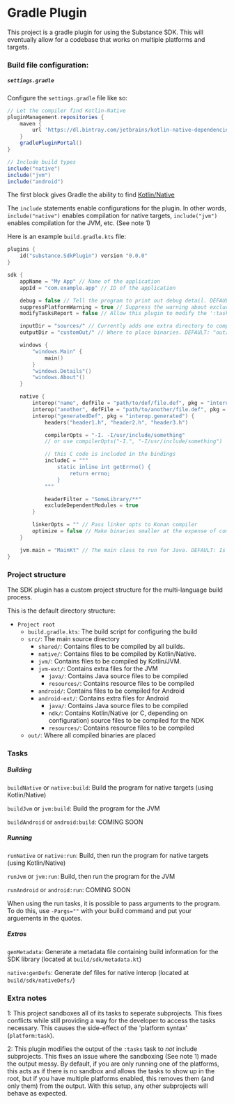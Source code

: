 # Gradle Plugin
This project is a gradle plugin for using the Substance SDK. This will eventually allow for a codebase that works on multiple platforms and targets.

### Build file configuration:
##### `settings.gradle`
Configure the `settings.gradle` file like so:
```groovy
// Let the compiler find Kotlin-Native
pluginManagement.repositories {
	maven {
		url 'https://dl.bintray.com/jetbrains/kotlin-native-dependencies/'
	}
	gradlePluginPortal()
}

// Include build types
include("native")
include("jvm")
include("android")
```
The first block gives Gradle the ability to find [Kotlin/Native](https://github.com/JetBrains/kotlin-native)

The `include` statements enable configurations for the plugin. In other words, `include("native")` enables compilation for native targets, `include("jvm")` enables compilation for the JVM, etc. (See note 1)

Here is an example `build.gradle.kts` file:
```kotlin
plugins {
	id("substance.SdkPlugin") version "0.0.0"
}

sdk {
	appName = "My App" // Name of the application
	appId = "com.example.app" // ID of the application

	debug = false // Tell the program to print out debug detail. DEFAULT: true
	suppressPlatformWarning = true // Suppress the warning about excluded build platforms. DEFAULT: false
	modifyTasksReport = false // Allow this plugin to modify the ':tasks' task (See note 2). DEFAULT: true

	inputDir = "sources/" // Currently adds one extra directory to compilation
	outputDir = "customOut/" // Where to place binaries. DEFAULT: "out/"

	windows {
		"windows.Main" {
			main()
		}
		"windows.Details"()
		"windows.About"()
	}

	native {
		interop("name", defFile = "path/to/def/file.def", pkg = "interop.name") // Include a def file as interop
		interop("another", defFile = "path/to/another/file.def", pkg = "interop.another") // Can be run many times
		interop("generatedDef", pkg = "interop.generated") {
			headers("header1.h", "header2.h", "header3.h")

			compilerOpts = "-I. -I/usr/include/something"
			// or use compilerOpts("-I.", "-I/usr/include/something")

			// this C code is included in the bindings
			includeC = """
				static inline int getErrno() {
				    return errno;
				}
			"""

			headerFilter = "SomeLibrary/**"
			excludeDependentModules = true
		}

		linkerOpts = "" // Pass linker opts to Konan compiler
		optimize = false // Make binaries smaller at the expense of compile time. DEFAULT: true
	}

	jvm.main = "MainKt" // The main class to run for Java. DEFAULT: Is to be located in the SDK library. Set this manually for now
}
```

### Project structure
The SDK plugin has a custom project structure for the multi-language build process.

This is the default directory structure:

- `Project root`
	- `build.gradle.kts`: The build script for configuring the build
	- `src/`: The main source directory
		- `shared/`: Contains files to be compiled by all builds.
		- `native/`: Contains files to be compiled by Kotlin/Native.
		- `jvm/`: Contains files to be compiled by Kotlin/JVM.
		- `jvm-ext/`: Contains extra files for the JVM
			- `java/`: Contains Java source files to be compiled
			- `resources/`: Contains resource files to be compiled
		- `android/`: Contains files to be compiled for Android
		- `android-ext/`: Contains extra files for Android
			- `java/`: Contains Java source files to be compiled
			- `ndk/`: Contains Kotlin/Native (or C, depending on configuration) source files to be compiled for the NDK
			- `resources/`: Contains resource files to be compiled
	- `out/`: Where all compiled binaries are placed

### Tasks
##### Building
`buildNative` or `native:build`: Build the program for native targets (using Kotlin/Native)

`buildJvm` or `jvm:build`: Build the program for the JVM

`buildAndroid` or `android:build`: COMING SOON

##### Running
`runNative` or `native:run`: Build, then run the program for native targets (using Kotlin/Native)

`runJvm` or `jvm:run`: Build, then run the program for the JVM

`runAndroid` or `android:run`: COMING SOON

When using the run tasks, it is possible to pass arguments to the program.
To do this, use `-Pargs=""` with your build command and put your arguements in the quotes.

##### Extras
`genMetadata`: Generate a metadata file containing build information for the SDK library (located at `build/sdk/metadata.kt`)

`native:genDefs`: Generate def files for native interop (located at `build/sdk/nativeDefs/`)

### Extra notes
1: This project sandboxes all of its tasks to seperate subprojects. This fixes conflicts while still providing a way for the developer to access the tasks necessary.
This causes the side-effect of the 'platform syntax' (`platform:task`).

2: This plugin modifies the output of the `:tasks` task to *not* include subprojects. This fixes an issue where the sandboxing (See note 1) made the output messy.
By default, if you are only running one of the platforms, this acts as if there is no sandbox and allows the tasks to show up in the root,
but if you have multiple platforms enabled, this removes them (and only them) from the output. With this setup, any other subprojects will behave as expected.
